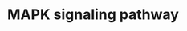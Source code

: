 ---
annotations:
- type: Pathway Ontology
  value: mitogen activated protein kinase signaling pathway
- type: Pathway Ontology
  value: mitogen activated protein kinase signaling pathway
authors:
- S.Burel
- MaintBot
- Khanspers
- Bingo
- MartijnVanIersel
- AlexanderPico
- Ddigles
- Mkutmon
- Zari
- DeSl
- Egonw
- Eweitz
description: 'The mitogen-activated protein kinase (MAPK) cascade is a highly conserved
  module that is involved in various cellular functions, including cell proliferation,
  differentiation and migration. Mammals express at least four distinctly regulated
  groups of MAPKs, extracellular signal-related kinases (ERK)-1/2, Jun amino-terminal
  kinases (JNK1/2/3), p38 proteins (p38alpha/beta/gamma/delta) and ERK5, that are
  activated by specific MAPKKs: MEK1/2 for ERK1/2, MKK3/6 for the p38, MKK4/7 (JNKK1/2)
  for the JNKs, and MEK5 for ERK5. Each MAPKK, however, can be activated by more than
  one MAPKKK, increasing the complexity and diversity of MAPK signalling. Presumably
  each MAPKKK confers responsiveness to distinct stimuli. For example, activation
  of ERK1/2 by growth factors depends on the MAPKKK c-Raf, but other MAPKKKs may activate
  ERK1/2 in response to pro-inflammatory stimuli.  Description reference: KEGG http://www.genome.jp/dbget-bin/www_bget?pathway:map04010  Proteins
  on this pathway have targeted assays available via the [https://assays.cancer.gov/available_assays?wp_id=WP382
  CPTAC Assay Portal]'
last-edited: 2021-06-17
organisms:
- Homo sapiens
redirect_from:
- /index.php/Pathway:WP382
- /instance/WP382
schema-jsonld:
- '@context': https://schema.org/
  '@id': https://wikipathways.github.io/pathways/WP382.html
  '@type': Dataset
  creator:
    '@type': Organization
    name: WikiPathways
  description: 'The mitogen-activated protein kinase (MAPK) cascade is a highly conserved
    module that is involved in various cellular functions, including cell proliferation,
    differentiation and migration. Mammals express at least four distinctly regulated
    groups of MAPKs, extracellular signal-related kinases (ERK)-1/2, Jun amino-terminal
    kinases (JNK1/2/3), p38 proteins (p38alpha/beta/gamma/delta) and ERK5, that are
    activated by specific MAPKKs: MEK1/2 for ERK1/2, MKK3/6 for the p38, MKK4/7 (JNKK1/2)
    for the JNKs, and MEK5 for ERK5. Each MAPKK, however, can be activated by more
    than one MAPKKK, increasing the complexity and diversity of MAPK signalling. Presumably
    each MAPKKK confers responsiveness to distinct stimuli. For example, activation
    of ERK1/2 by growth factors depends on the MAPKKK c-Raf, but other MAPKKKs may
    activate ERK1/2 in response to pro-inflammatory stimuli.  Description reference:
    KEGG http://www.genome.jp/dbget-bin/www_bget?pathway:map04010  Proteins on this
    pathway have targeted assays available via the [https://assays.cancer.gov/available_assays?wp_id=WP382
    CPTAC Assay Portal]'
  keywords:
  - CD14
  - CACNB3
  - PLA2G4A
  - HSPA1A
  - AKT3
  - STMN1
  - ATF2
  - IKBKG
  - CACNG2
  - RPS6KA3
  - FGF9
  - CACNG1
  - CACNA1B
  - EGFR
  - FGF23
  - MYC
  - MAP2K6
  - PAK2
  - MAP4K4
  - RASGRP3
  - TAOK3
  - CACNA1A
  - NTF4
  - MAP2K7
  - TGFBR1
  - MAP3K2
  - CRK
  - PDGFRB
  - NRAS
  - RRAS
  - MKNK1
  - FGF19
  - CACNA1D
  - MAPK12
  - IL1B
  - HSPA1L
  - FAS
  - PAK1
  - IP3
  - RAP1A
  - RASGRF1
  - FGFR4
  - CASP3
  - MAPK13
  - FGF10
  - MEF2C
  - FLNB
  - PPP3R1
  - ZAK
  - CACNA2D4
  - MAP3K1
  - FLNC
  - TP53
  - TGFB2
  - KRAS
  - Phosphatidylinositol
  - ECSIT
  - RELB
  - GNG12
  - CACNA1F
  - JUND
  - CACNA1I
  - PRKCG
  - CACNA2D1
  - MAP3K13
  - TNF
  - ARRB1
  - PTPRR
  - NTRK2
  - PRKACB
  - PLA2G4F
  - PLA2G4E
  - PLA2G4C
  - CACNG7
  - HSPA8
  - CACNA1C
  - CACNA1G
  - GADD45A
  - DUSP4
  - NFKB2
  - TGFB3
  - RAC3
  - FGF2
  - FGF5
  - FGF21
  - STK3
  - RPS6KA5
  - RAP1B
  - PRKCA
  - NLK
  - IKBKB
  - MAPK7
  - CACNG5
  - MAPK9
  - JUN
  - CACNB2
  - PTPN5
  - NFKB1
  - CACNA2D3
  - MAPK14
  - CACNG8
  - MAP3K11
  - NFATC1
  - NTF3
  - RAC1
  - PRKACA
  - FGF7
  - RASGRP4
  - RASGRP1
  - MAP2K4
  - CACNB4
  - DAG
  - MAP3K7
  - MAP4K1
  - DUSP10
  - TGFB1
  - PRKACG
  - PTPN7
  - CACNB1
  - TAOK1
  - CACNA2D2
  - FGF4
  - HSPA1B
  - DUSP1
  - MAP2K1
  - DUSP6
  - RASA1
  - GRB2
  - DDIT3
  - MAP3K4
  - EGF
  - MAPK8IP3
  - MAPK10
  - MAPK3
  - HSPA2
  - TRAF6
  - ARAF
  - MAPT
  - TGFBR2
  - FGF14
  - ELK4
  - HSPB1
  - FGF1
  - DAXX
  - PPP3R2
  - RRAS2
  - PDGFA
  - MAP2K5
  - NGF
  - TAOK2
  - RASGRP2
  - DUSP16
  - cAMP
  - MAP3K6
  - DUSP3
  - PLA2G4B
  - BRAF
  - FGF17
  - BDNF
  - GNA12
  - Wnt signaling pathway
  - RAC2
  - CACNG6
  - PPM1B
  - FGF13
  - FGFR3
  - CACNG4
  - MAP2K3
  - LRRK2
  - MAP3K8
  - PPM1A
  - PDGFB
  - PPP3CC
  - MAPK8
  - MAP2K2
  - CDC25B
  - STK4
  - FGFR1
  - RASGRF2
  - FOS
  - DUSP7
  - Apoptosis
  - PPP3CB
  - HSPA6
  - FGF8
  - MAPK8IP1
  - MAPK11
  - ARRB2
  - RAF1
  - MRAS
  - FLNA
  - RELA
  - DUSP2
  - MAPKAPK2
  - FASLG
  - p53 signaling pathway
  - MAP4K2
  - IL1A
  - DUSP8
  - NF1
  - CHUK
  - RASA2
  - FGF16
  - MAP4K3
  - ELK1
  - CACNA1E
  - NTRK1
  - ATF4
  - SRF
  - MAX
  - MAPK1
  - TRAF2
  - MAP3K12
  - MKNK2
  - CACNA1S
  - FGF18
  - LPS
  - NFATC3
  - AKT2
  - MAPKAPK5
  - IL1R1
  - NR4A1
  - AKT1
  - MAP3K5
  - CRKL
  - MAPKAPK3
  - MAPK8IP2
  - PPP5D1
  - signaling system
  - FGFR2
  - FGF20
  - FGF11
  - CACNG3
  - RAPGEF2
  - SOS1
  - MP1
  - PRKCD
  - RPS6KA4
  - Ca2+
  - IL1R2
  - TAB1
  - Cell cycle
  - CDC42
  - HRAS
  - DUSP9
  - FGF12
  - CACNA1H
  - PPP5C
  - PPP3CA
  - SOS2
  - TAB2
  - FGF6
  - TNFRSF1A
  - MAP3K14
  - PLA2G4D
  - FGF3
  - FGF22
  license: CC0
  name: MAPK signaling pathway
seo: CreativeWork
title: MAPK signaling pathway
wpid: WP382
---